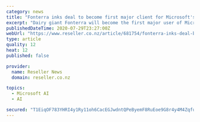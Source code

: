 ```yaml
---
category: news
title: "Fonterra inks deal to become first major client for Microsoft's NZ datacentre region"
excerpt: "Dairy giant Fonterra will become the first major user of​ ​Microsoft's New Zealand Azure datacentre region, migrating many mission-critical operations ​​under a new strategic partnership."
publishedDateTime: 2020-07-29T23:27:00Z
webUrl: "https://www.reseller.co.nz/article/681754/fonterra-inks-deal-become-first-major-client-microsoft-nz-datacentre-region/"
type: article
quality: 12
heat: 12
published: false

provider:
  name: Reseller News
  domain: reseller.co.nz

topics:
  - Microsoft AI
  - AI

secured: "T1EiqOF783YHRI4y1Ry11oh6CacEGJwdntQPeByemF8RuEoe9G8r4y4M4Zqfuc9+K6lwuKMqDVvOAqP4l+8lVnJwT7oJhRVbMJHbPTsEs5+/884aZw68QCPAmUJ2Gbbwr7xRhSJY6a62sYK5SMrvoG/WNfvAI2Q0LynTaJidND+LPr2mfb7uBxXqGBqsLly/1d3gB1u4x2+1LHWfdKwLCXc3kwXQsRyACTXSO7D20bQE6VNpJK+glBaDcsL+O4sGW+RFckiJDr1mf0XrmM4/BGtkrb5CRfgxJ7il29e4QHmMkmRDUV0aE32eBf9y46NLqNkK+J6QE4O7Izx79YSRzg==;oax9o3kAUxmkmUI58rE/sQ=="
---
```



